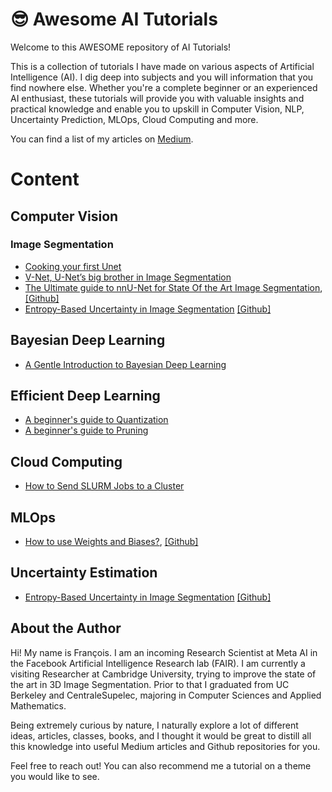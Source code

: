 # 😎 Awesome AI Tutorials

Welcome to this AWESOME repository of AI Tutorials!

This is a collection of tutorials I have made on various aspects of Artificial Intelligence (AI). I dig deep into subjects and you will information that you find nowhere else.
Whether you're a complete beginner or an experienced AI enthusiast, these tutorials will provide you with valuable insights and practical knowledge and enable you to upskill in Computer Vision, NLP, Uncertainty Prediction, MLOps, Cloud Computing and more.

You can find a list of my articles on [Medium](https://medium.com/@francoisporcher).

# Content

## Computer Vision

### Image Segmentation
- [Cooking your first Unet](https://github.com/FrancoisPorcher/awesome-ai-tutorials/tree/main/0001%20-%20unet)
- [V-Net, U-Net’s big brother in Image Segmentation](https://medium.com/@francoisporcher/v-net-u-nets-big-brother-in-image-segmentation-906e393968f7)
- [The Ultimate guide to nnU-Net for State Of the Art Image Segmentation](https://medium.com/@francoisporcher/the-ultimate-guide-to-nnu-net-for-state-of-the-art-image-segmentation-6dda7f44b935), [[Github]](https://github.com/FrancoisPorcher/awesome-ai-tutorials/tree/main/004%20-%20nnU-Net)
- [Entropy-Based Uncertainty in Image Segmentation](https://medium.com/towards-data-science/entropy-based-uncertainty-prediction-812cca769d7a) [[Github]](https://github.com/FrancoisPorcher/awesome-ai-tutorials/tree/main/006%20-%20Entropy%20based%20uncertainty%20for%20Image%20Segmentation)




## Bayesian Deep Learning
- [A Gentle Introduction to Bayesian Deep Learning](https://medium.com/@francoisporcher/a-gentle-introduction-to-bayesian-deep-learning-d298c7243fd6)

## Efficient Deep Learning
- [A beginner's guide to Quantization](https://github.com/FrancoisPorcher/awesome-ai-tutorials/tree/main/0002%20-%20quantization)
- [A beginner's guide to Pruning](https://github.com/FrancoisPorcher/awesome-ai-tutorials/tree/main/0003%20-%20pruning)

## Cloud Computing

- [How to Send SLURM Jobs to a Cluster](https://towardsdatascience.com/how-to-send-a-slurm-job-to-a-cluster-dd1cf021c7ac)

## MLOps
- [How to use Weights and Biases?](https://medium.com/ai-mind-labs/how-to-use-weights-and-biases-c4467c6dac27), [[Github]](https://github.com/FrancoisPorcher/awesome-ai-tutorials/tree/main/005%20-%20How%20to%20use%20Weights%20and%20Biases)

## Uncertainty Estimation
- [Entropy-Based Uncertainty in Image Segmentation]() [[Github]](https://github.com/FrancoisPorcher/awesome-ai-tutorials/tree/main/006%20-%20Entropy%20based%20uncertainty%20for%20Image%20Segmentation)

## About the Author

Hi! My name is François. I am an incoming Research Scientist at Meta AI in the Facebook Artificial Intelligence Research lab (FAIR). I am currently a visiting Researcher at Cambridge University, trying to improve the state of the art in 3D Image Segmentation. Prior to that I graduated from UC Berkeley and CentraleSupelec, majoring in Computer Sciences and Applied Mathematics.

Being extremely curious by nature, I naturally explore a lot of different ideas, articles, classes, books, and I thought it would be great to distill all this knowledge into useful Medium articles and Github repositories for you.

Feel free to reach out! You can also recommend me a tutorial on a theme you would like to see.

